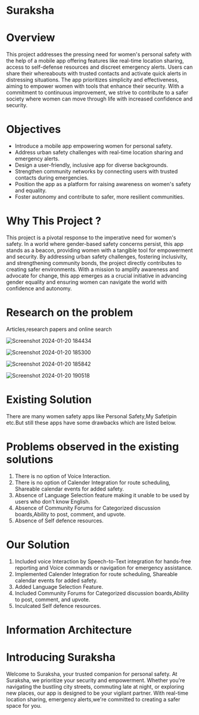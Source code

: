 # Suraksha
# Overview 
This project addresses the pressing need for women's personal safety with the help of a mobile app offering features like real-time location sharing, access to self-defense resources and discreet emergency alerts. Users can share their whereabouts with trusted contacts and activate quick alerts in distressing situations. The app prioritizes simplicity and effectiveness, aiming to empower women with tools that enhance their security.  With a commitment to continuous improvement, we strive to contribute to a safer society where women can move through life with increased confidence and security.
# Objectives 
- Introduce a mobile app empowering women for personal safety.  
- Address urban safety challenges with real-time location sharing and emergency alerts.  
- Design a user-friendly, inclusive app for diverse backgrounds.  
- Strengthen community networks by connecting users with trusted contacts during emergencies.  
- Position the app as a platform for raising awareness on women's safety and equality.  
- Foster autonomy and contribute to safer, more resilient communities.
# Why This Project ?
This project is a pivotal response to the imperative need for women's safety. In a world where gender-based safety concerns persist, this app stands as a beacon, providing women with a tangible tool for empowerment and security. By addressing urban safety challenges, fostering inclusivity, and strengthening community bonds, the project directly contributes to creating safer environments. With a mission to amplify awareness and advocate for change, this app emerges as a crucial initiative in advancing gender equality and ensuring women can navigate the world with confidence and autonomy.
# Research on the problem
Articles,research papers and online search

![Screenshot 2024-01-20 184434](https://github.com/ShaikArshidBanu/Suraksha/assets/112767165/821e6ac3-bd7d-4874-9f59-e339d4628b16)

![Screenshot 2024-01-20 185300](https://github.com/ShaikArshidBanu/Suraksha/assets/112767165/e300f235-5f09-427e-8003-71c25682cb75)

![Screenshot 2024-01-20 185842](https://github.com/ShaikArshidBanu/Suraksha/assets/112767165/f87df10e-d5a0-46cc-8694-ad93a54bd154)

![Screenshot 2024-01-20 190518](https://github.com/ShaikArshidBanu/Suraksha/assets/112767165/3e54ae6e-d228-4bbd-9dd7-fdf6d3060da0)

# Existing Solution
There are many women safety apps like Personal Safety,My Safetipin etc.But still these apps have some drawbacks which are listed below.

# Problems observed in the existing solutions
1. There is no option of Voice Interaction.
2. There is no option of Calender Integration for route scheduling, Shareable calendar events for added safety.
3. Absence of Language Selection feature making it unable to be used by users who don’t know English.
4. Absence of Community Forums for Categorized discussion boards,Ability to post, comment, and upvote.
5. Absence of Self defence resources.

# Our Solution 
1. Included voice Interaction by Speech-to-Text integration for hands-free reporting and Voice  commands or navigation for emergency assistance.
2. Implemented Calender Integration for route scheduling, Shareable calendar events for added safety.
3. Added Language Selection Feature.
4. Included Community Forums for Categorized discussion boards,Ability to post, comment, and upvote.
5. Inculcated Self defence resources.
 # Information Architecture
 

# Introducing Suraksha

Welcome to Suraksha, your trusted companion for personal safety. At Suraksha, we prioritize your security and empowerment. Whether you're navigating the bustling city streets, commuting late at night, or exploring new places, our app is designed to be your vigilant partner. With real-time location sharing, emergency alerts,we're committed to creating a safer space for you.   

